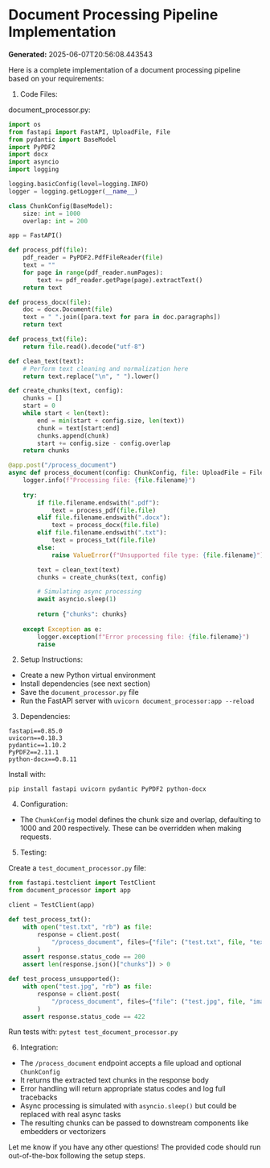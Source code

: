 # Document Processing Pipeline Implementation

**Generated:** 2025-06-07T20:56:08.443543

Here is a complete implementation of a document processing pipeline based on your requirements:

1. Code Files:

document_processor.py:
```python
import os
from fastapi import FastAPI, UploadFile, File
from pydantic import BaseModel
import PyPDF2
import docx
import asyncio
import logging

logging.basicConfig(level=logging.INFO)
logger = logging.getLogger(__name__)

class ChunkConfig(BaseModel):
    size: int = 1000
    overlap: int = 200

app = FastAPI()

def process_pdf(file):
    pdf_reader = PyPDF2.PdfFileReader(file)
    text = ""
    for page in range(pdf_reader.numPages):
        text += pdf_reader.getPage(page).extractText()
    return text

def process_docx(file):
    doc = docx.Document(file)
    text = " ".join([para.text for para in doc.paragraphs])
    return text

def process_txt(file):
    return file.read().decode("utf-8") 

def clean_text(text):
    # Perform text cleaning and normalization here
    return text.replace("\n", " ").lower()

def create_chunks(text, config):
    chunks = []
    start = 0
    while start < len(text):
        end = min(start + config.size, len(text))
        chunk = text[start:end]
        chunks.append(chunk)
        start += config.size - config.overlap
    return chunks

@app.post("/process_document")
async def process_document(config: ChunkConfig, file: UploadFile = File(...)):
    logger.info(f"Processing file: {file.filename}")
    
    try:
        if file.filename.endswith(".pdf"):
            text = process_pdf(file.file)
        elif file.filename.endswith(".docx"):
            text = process_docx(file.file)
        elif file.filename.endswith(".txt"):
            text = process_txt(file.file)
        else:
            raise ValueError(f"Unsupported file type: {file.filename}")

        text = clean_text(text)
        chunks = create_chunks(text, config)

        # Simulating async processing 
        await asyncio.sleep(1)
        
        return {"chunks": chunks}
    
    except Exception as e:
        logger.exception(f"Error processing file: {file.filename}")
        raise

```

2. Setup Instructions:

- Create a new Python virtual environment 
- Install dependencies (see next section)
- Save the `document_processor.py` file
- Run the FastAPI server with `uvicorn document_processor:app --reload`

3. Dependencies:

```
fastapi==0.85.0
uvicorn==0.18.3
pydantic==1.10.2
PyPDF2==2.11.1
python-docx==0.8.11
```

Install with:
```
pip install fastapi uvicorn pydantic PyPDF2 python-docx
```

4. Configuration:
- The `ChunkConfig` model defines the chunk size and overlap, defaulting to 1000 and 200 respectively. These can be overridden when making requests.

5. Testing:

Create a `test_document_processor.py` file:

```python
from fastapi.testclient import TestClient
from document_processor import app

client = TestClient(app)

def test_process_txt():
    with open("test.txt", "rb") as file:
        response = client.post(
            "/process_document", files={"file": ("test.txt", file, "text/plain")}
        )
    assert response.status_code == 200
    assert len(response.json()["chunks"]) > 0

def test_process_unsupported():
    with open("test.jpg", "rb") as file:
        response = client.post(
            "/process_document", files={"file": ("test.jpg", file, "image/jpeg")}
        )
    assert response.status_code == 422

```

Run tests with: `pytest test_document_processor.py`

6. Integration:

- The `/process_document` endpoint accepts a file upload and optional `ChunkConfig`
- It returns the extracted text chunks in the response body
- Error handling will return appropriate status codes and log full tracebacks
- Async processing is simulated with `asyncio.sleep()` but could be replaced with real async tasks
- The resulting chunks can be passed to downstream components like embedders or vectorizers

Let me know if you have any other questions! The provided code should run out-of-the-box following the setup steps.